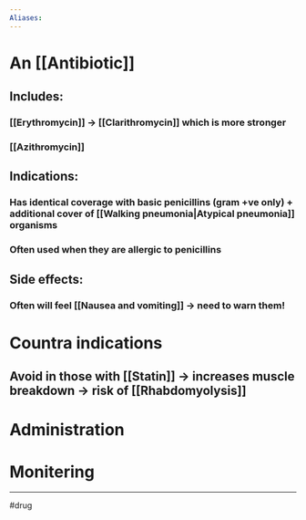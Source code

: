 ```yaml
---
Aliases:
---
```

# An [[Antibiotic]]
## Includes:
### [[Erythromycin]] -> [[Clarithromycin]] which is more stronger
### [[Azithromycin]]
## Indications:
### Has identical coverage with basic penicillins (gram +ve only) + additional cover of [[Walking pneumonia|Atypical pneumonia]] organisms 
### Often used when they are allergic to penicillins
## Side effects:
### Often will feel [[Nausea and vomiting]] -> need to warn them!
# Countra indications
## Avoid in those with [[Statin]] -> increases muscle breakdown -> risk of [[Rhabdomyolysis]]
# Administration 
# Monitering 

---
#drug 